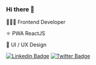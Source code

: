 ### Hi there 👋

👨🏽‍💻 Frontend Developer

⚛️ PWA ReactJS

🎨 UI / UX Design


<!--
**lucaspdroz/lucaspdroz** is a ✨ _special_ ✨ repository because its `README.md` (this file) appears on your GitHub profile.


- 🔭 I’m currently working on ...
- 🌱 I’m currently learning ...
- 👯 I’m looking to collaborate on ...
- 🤔 I’m looking for help with ...
- 💬 Ask me about ...
- 📫 How to reach me: ...
- 😄 Pronouns: ...
- ⚡ Fun fact: ...
-->

[![Linkedin Badge](https://img.shields.io/badge/-LinkedIn-blue?style=flat&logo=Linkedin&logoColor=white&link=https://www.linkedin.com/in/lucaspdroz)](https://www.linkedin.com/in/lucaspdroz)
[![Twitter Badge](https://img.shields.io/badge/-Twitter-1ca0f1?style=flat&labelColor=1ca0f1&logo=twitter&logoColor=white&link=https://twitter.com/lucaspdroz)](https://twitter.com/lucaspdroz)
